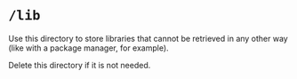 # `/lib`

Use this directory to store libraries that cannot be retrieved in any other way (like with a package manager, for example).

Delete this directory if it is not needed.
